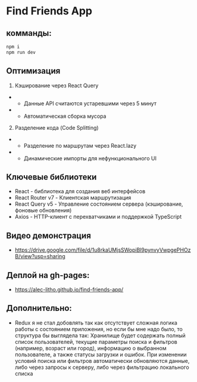 # Find Friends App

## комманды:
```bash
npm i
npm run dev   
```

## Оптимизация

1. Кэширование через React Query
 - - Данные API считаются устаревшими через 5 минут
 - - Автоматическая сборка мусора

2. Разделение кода (Code Splitting)
 - - Разделение по маршрутам через React.lazy
 - - Динамические импорты для нефункционального UI

 ## Ключевые библиотеки
 - React - библиотека для создания веб интерфейсов
 - React Router v7 - Клиентская маршрутизация 
 - React Query v5 - Управление состоянием сервера (кэширование, фоновые обновления)
 - Axios - HTTP-клиент с перехватчиками и поддержкой TypeScript

## Видео демонстрация
 - https://drive.google.com/file/d/1u8rkaUMjsSWopiBl9pynvyVwpgePHOzB/view?usp=sharing
## Деплой на gh-pages:
 - https://alec-litho.github.io/find-friends-app/

 ## Дополнительно:
 - Redux я не стал добовлять так как отсутствует сложная логика работы с состоянием приложения, но если бы мне надо было, то структура бы выглядела так: Хранилище будет содержать полный список пользователей, текущие параметры поиска и фильтров (например, возраст или город), информацию о выбранном пользователе, а также статусы загрузки и ошибок. При изменении условий поиска или фильтров автоматически обновляются данные, либо через запросы к серверу, либо через фильтрацию локального списка